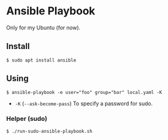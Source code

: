 # Ansible Playbook

Only for my Ubuntu (for now).

## Install

```shell
$ sudo apt install ansible
```

## Using

```shell
$ ansible-playbook -e user="foo" group="bar" local.yaml -K
```

- `-K` (`--ask-become-pass`) To specify a password for sudo.

### Helper (sudo)

```shell
$ ./run-sudo-ansible-playbook.sh
```
